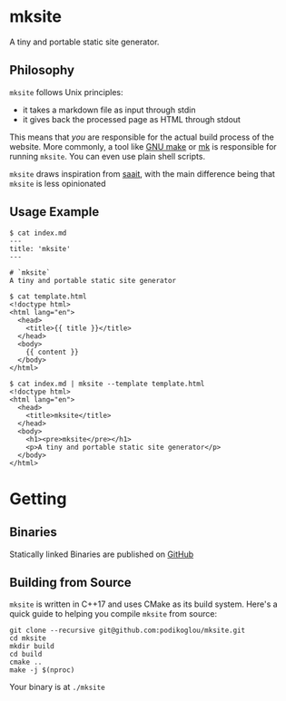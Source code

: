 # mksite
A tiny and portable static site generator.

## Philosophy
`mksite` follows Unix principles:
- it takes a markdown file as input through stdin
- it gives back the processed page as HTML through stdout

This means that *you* are responsible for the actual build process of the
website. More commonly, a tool like [GNU
make](https://www.gnu.org/software/make/manual/make.html) or
[mk](https://doc.cat-v.org/plan_9/4th_edition/papers/mk) is responsible for
running `mksite`. You can even use plain shell scripts.

`mksite` draws inspiration from [saait](https://git.codemadness.org/saait/),
with the main difference being that `mksite` is less opinionated

## Usage Example
```console
$ cat index.md
---
title: 'mksite'
---

# `mksite`
A tiny and portable static site generator

$ cat template.html
<!doctype html>
<html lang="en">
  <head>
    <title>{{ title }}</title>
  </head>
  <body>
    {{ content }}
  </body>
</html>

$ cat index.md | mksite --template template.html
<!doctype html>
<html lang="en">
  <head>
    <title>mksite</title>
  </head>
  <body>
    <h1><pre>mksite</pre></h1>
    <p>A tiny and portable static site generator</p>
  </body>
</html>
```

# Getting

## Binaries
Statically linked Binaries are published on
[GitHub](https://github.com/podikoglou/mksite/releases)

## Building from Source
`mksite` is written in C++17 and uses CMake as its build system. Here's a quick guide to helping you compile `mksite` from source:
```
git clone --recursive git@github.com:podikoglou/mksite.git
cd mksite
mkdir build
cd build
cmake ..
make -j $(nproc)
```
Your binary is at `./mksite`
